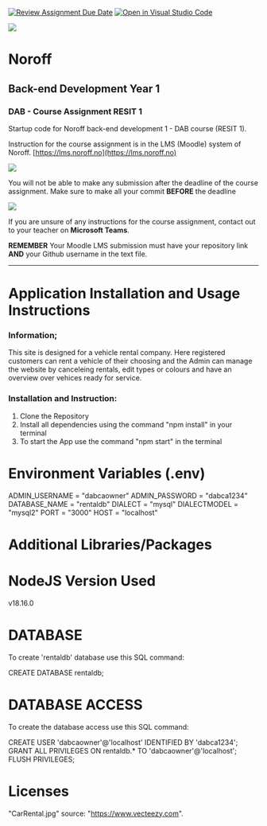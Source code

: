 [![Review Assignment Due Date](https://classroom.github.com/assets/deadline-readme-button-24ddc0f5d75046c5622901739e7c5dd533143b0c8e959d652212380cedb1ea36.svg)](https://classroom.github.com/a/EoBMzTuA)
[![Open in Visual Studio Code](https://classroom.github.com/assets/open-in-vscode-718a45dd9cf7e7f842a935f5ebbe5719a5e09af4491e668f4dbf3b35d5cca122.svg)](https://classroom.github.com/online_ide?assignment_repo_id=13258913&assignment_repo_type=AssignmentRepo)

![](http://143.42.108.232/pvt/Noroff-64.png)
# Noroff
## Back-end Development Year 1
### DAB - Course Assignment RESIT 1

Startup code for Noroff back-end development 1 - DAB course (RESIT 1).

Instruction for the course assignment is in the LMS (Moodle) system of Noroff.
[https://lms.noroff.no](https://lms.noroff.no)

![](http://143.42.108.232/pvt/important.png)

You will not be able to make any submission after the deadline of the course assignment. Make sure to make all your commit **BEFORE** the deadline

![](http://143.42.108.232/pvt/help_small.png)

If you are unsure of any instructions for the course assignment, contact out to your teacher on **Microsoft Teams**.

**REMEMBER** Your Moodle LMS submission must have your repository link **AND** your Github username in the text file.

---


# Application Installation and Usage Instructions
### Information;
This site is designed for a vehicle rental company. Here registered customers can rent a vehicle of their choosing and the Admin can manage the website by canceleing rentals, edit types or colours and have an overview over vehices ready for service.

### Installation and Instruction:
1. Clone the Repository
2. Install all dependencies using the command "npm install" in your terminal
3. To start the App use the command "npm start" in the terminal


# Environment Variables (.env)
ADMIN_USERNAME = "dabcaowner" 
ADMIN_PASSWORD = "dabca1234" 
DATABASE_NAME = "rentaldb" 
DIALECT = "mysql" 
DIALECTMODEL = "mysql2" 
PORT = "3000" 
HOST = "localhost"

# Additional Libraries/Packages


# NodeJS Version Used
v18.16.0

# DATABASE
To create 'rentaldb' database use this SQL command:

CREATE DATABASE rentaldb;

# DATABASE ACCESS
To create the database access use this SQL command:

CREATE USER 'dabcaowner'@'localhost' IDENTIFIED BY 'dabca1234'; GRANT ALL PRIVILEGES ON rentaldb.* TO 'dabcaowner'@'localhost'; FLUSH PRIVILEGES;

# Licenses
"CarRental.jpg" source: "https://www.vecteezy.com".
